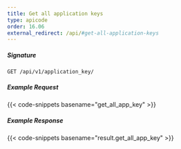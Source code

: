 ```yaml
---
title: Get all application keys
type: apicode
order: 16.06
external_redirect: /api/#get-all-application-keys
---
```


##### Signature

`GET /api/v1/application_key/`

##### Example Request

{{< code-snippets basename="get_all_app_key" >}}

##### Example Response

{{< code-snippets basename="result.get_all_app_key" >}}
